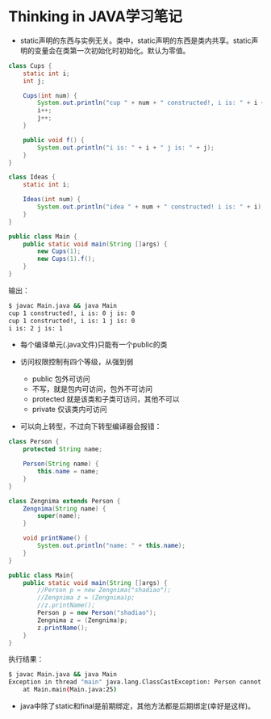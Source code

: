 # Thinking in JAVA学习笔记

- static声明的东西与实例无关。类中，static声明的东西是类内共享。static声明的变量会在类第一次初始化时初始化。默认为零值。

```java
class Cups {
    static int i;
    int j;

    Cups(int num) {
        System.out.println("cup " + num + " constructed!, i is: " + i + " j is: " + j);
        i++;
        j++;
    }

    public void f() {
        System.out.println("i is: " + i + " j is: " + j);
    }
}

class Ideas {
    static int i;

    Ideas(int num) {
        System.out.println("idea " + num + " constructed! i is: " + i);
    }
}

public class Main {
    public static void main(String []args) {
        new Cups(1);
        new Cups(1).f();
    }
}
```

输出：

```bash
$ javac Main.java && java Main 
cup 1 constructed!, i is: 0 j is: 0
cup 1 constructed!, i is: 1 j is: 0
i is: 2 j is: 1
```

- 每个编译单元(.java文件)只能有一个public的类

- 访问权限控制有四个等级，从强到弱

    - public 包外可访问
    - 不写，就是包内可访问，包外不可访问
    - protected 就是该类和子类可访问，其他不可以
    - private 仅该类内可访问

- 可以向上转型，不过向下转型编译器会报错：

```java
class Person {
    protected String name;

    Person(String name) {
        this.name = name;
    }
}

class Zengnima extends Person {
    Zengnima(String name) {
        super(name);
    }

    void printName() {
        System.out.println("name: " + this.name);
    }
}

public class Main{
    public static void main(String []args) {
        //Person p = new Zengnima("shadiao");
        //Zengnima z = (Zengnima)p;
        //z.printName();
        Person p = new Person("shadiao");
        Zengnima z = (Zengnima)p;
        z.printName();
    }
}
```

执行结果：

```bash
$ javac Main.java && java Main 
Exception in thread "main" java.lang.ClassCastException: Person cannot be cast to Zengnima
	at Main.main(Main.java:25)
```

- java中除了static和final是前期绑定，其他方法都是后期绑定(幸好是这样)。

